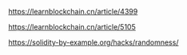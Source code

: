 https://learnblockchain.cn/article/4399

https://learnblockchain.cn/article/5105

https://solidity-by-example.org/hacks/randomness/